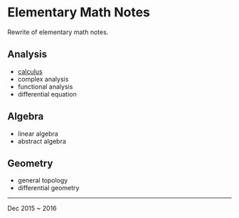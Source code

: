 # Elementary Math Notes

Rewrite of elementary math notes.

## Analysis
* [calculus](./analysis1)
* complex analysis
* functional analysis
* differential equation

## Algebra
* linear algebra
* abstract algebra

## Geometry
* general topology
* differential geometry


---

Dec 2015 ~ 2016
